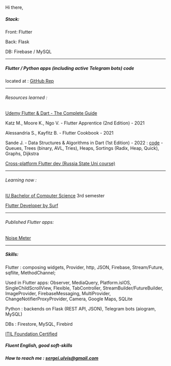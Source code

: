 Hi there, 

##### Stack: 
Front: Flutter

Back: Flask

DB: Firebase / MySQL

---

##### Flutter / Python apps (including active Telegram bots) code 
located at : [GitHub Rep](https://github.com/Wolfram-180?tab=repositories) 

---

###### Resources learned :
[Udemy Flutter & Dart - The Complete Guide](https://www.udemy.com/course/learn-flutter-dart-to-build-ios-android-apps)

Katz M., Moore K., Ngo V. - Flutter Apprentice (2nd Edition) - 2021

Alessandria S., Kayfitz B. - Flutter Cookbook - 2021

Sande J. - Data Structures & Algorithms in Dart (1st Edition) - 2022 : [code](https://github.com/Wolfram-180/dart_data_structs_and_algorithms) - Queues, Trees (binary, AVL, Tries), Heaps, Sortings (Radix, Heap, Quick), Graphs, Dijkstra

[Cross-platform Flutter dev (Russia State Uni course)](https://github.com/Wolfram-180/wolfram-180.github.io/blob/main/docs/assets/pdfs/Flutter%20Developer%20-%20S.%20Ulvis%20-%20Diploma%20_rotated.pdf)

---

###### Learning now :

[IU Bachelor of Computer Science](https://www.iu.de/en/bachelor/computer-science) 3rd semester

[Flutter Developer by Surf](https://education.surf.ru/) 


---

###### Published Flutter apps: 
[Noise Meter](https://play.google.com/store/apps/details?id=com.wolfram180.noise_meter_app.noise_meter_app) 

---

##### Skills:

Flutter : composing widgets, Provider, http, JSON, Firebase, Stream/Future, sqflite, MethodChannel;

Used in Flutter apps: Observer, MediaQuery, Platform.isIOS, SingleChildScrollView, Flexible, TabController, StreamBuilder/FutureBuilder, ImageProvider, FirebaseMessaging, MultiProvider, ChangeNotifierProxyProvider, Camera, Google Maps, SQLite

Python : backends on Flask (REST API, JSON), Telegram bots (aiogram, MySQL)

DBs : Firestore, MySQL, Firebird


[ITIL Foundation Certified](https://drive.google.com/file/d/13DNffOUG14LXSHrLnjlOAhN5_VqLJis7/view?usp=sharing)

##### Fluent English, good soft-skills

##### How to reach me : sergei.ulvis@gmail.com

